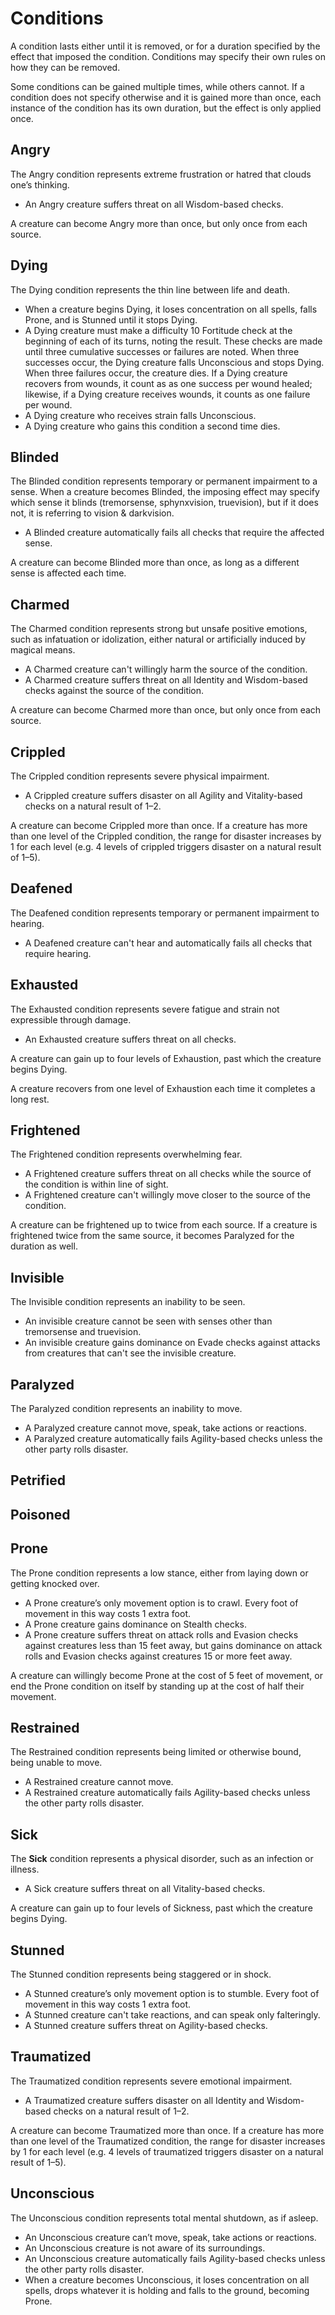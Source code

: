 # Conditions

A condition lasts either until it is removed, or for a duration specified by the effect that imposed the condition. Conditions may specify their own rules on how they can be removed.

Some conditions can be gained multiple times, while others cannot. If a condition does not specify otherwise and it is gained more than once, each instance of the condition has its own duration, but the effect is only applied once.

## Angry

The Angry condition represents extreme frustration or hatred that clouds one’s thinking.

* An Angry creature suffers threat on all Wisdom-based checks.

A creature can become Angry more than once, but only once from each source.

## Dying

The Dying condition represents the thin line between life and death.

* When a creature begins Dying, it loses concentration on all spells, falls Prone, and is Stunned until it stops Dying.
* A Dying creature must make a difficulty 10 Fortitude check at the beginning of each of its turns, noting the result. These checks are made until three cumulative successes or failures are noted. When three successes occur, the Dying creature falls Unconscious and stops Dying. When three failures occur, the creature dies. If a Dying creature recovers from wounds, it count as as one success per wound healed; likewise, if a Dying creature receives wounds, it counts as one failure per wound.
* A Dying creature who receives strain falls Unconscious.
* A Dying creature who gains this condition a second time dies.

## Blinded

The Blinded condition represents temporary or permanent impairment to a sense. When a creature becomes Blinded, the imposing effect may specify which sense it blinds \(tremorsense, sphynxvision, truevision\), but if it does not, it is referring to vision & darkvision.

* A Blinded creature automatically fails all checks that require the affected sense.

A creature can become Blinded more than once, as long as a different sense is affected each time.

## Charmed

The Charmed condition represents strong but unsafe positive emotions, such as infatuation or idolization, either natural or artificially induced by magical means.

* A Charmed creature can't willingly harm the source of the condition.
* A Charmed creature suffers threat on all Identity and Wisdom-based checks against the source of the condition.

A creature can become Charmed more than once, but only once from each source.

## Crippled

The Crippled condition represents severe physical impairment.

* A Crippled creature suffers disaster on all Agility and Vitality-based checks on a natural result of 1–2.

A creature can become Crippled more than once. If a creature has more than one level of the Crippled condition, the range for disaster increases by 1 for each level \(e.g. 4 levels of crippled triggers disaster on a natural result of 1–5\).

## Deafened

The Deafened condition represents temporary or permanent impairment to hearing.

* A Deafened creature can't hear and automatically fails all checks that require hearing.

## Exhausted

The Exhausted condition represents severe fatigue and strain not expressible through damage.

* An Exhausted creature suffers threat on all checks.

A creature can gain up to four levels of Exhaustion, past which the creature begins Dying.

A creature recovers from one level of Exhaustion each time it completes a long rest.

## Frightened

The Frightened condition represents overwhelming fear.

*  A Frightened creature suffers threat on all checks while the source of the condition is within line of sight.
* A Frightened creature can't willingly move closer to the source of the condition.

A creature can be frightened up to twice from each source. If a creature is frightened twice from the same source, it becomes Paralyzed for the duration as well.

## Invisible

The Invisible condition represents an inability to be seen.

* An invisible creature cannot be seen with senses other than tremorsense and truevision.
* An invisible creature gains dominance on Evade checks against attacks from creatures that can't see the invisible creature.

## Paralyzed

The Paralyzed condition represents an inability to move.

* A Paralyzed creature cannot move, speak, take actions or reactions.
* A Paralyzed creature automatically fails Agility-based checks unless the other party rolls disaster.

## Petrified

## Poisoned

## Prone

The Prone condition represents a low stance, either from laying down or getting knocked over.

* A Prone creature’s only movement option is to crawl. Every foot of movement in this way costs 1 extra foot.
* A Prone creature gains dominance on Stealth checks.
* A Prone creature suffers threat on attack rolls and Evasion checks against creatures less than 15 feet away, but gains dominance on attack rolls and Evasion checks against creatures 15 or more feet away.

A creature can willingly become Prone at the cost of 5 feet of movement, or end the Prone condition on itself by standing up at the cost of half their movement.

## Restrained

The Restrained condition represents being limited or otherwise bound, being unable to move.

* A Restrained creature cannot move.
* A Restrained creature automatically fails Agility-based checks unless the other party rolls disaster.

## Sick

The **Sick** condition represents a physical disorder, such as an infection or illness.

* A Sick creature suffers threat on all Vitality-based checks.

A creature can gain up to four levels of Sickness, past which the creature begins Dying.

## Stunned

The Stunned condition represents being staggered or in shock.

* A Stunned creature’s only movement option is to stumble. Every foot of movement in this way costs 1 extra foot.
* A Stunned creature can't take reactions, and can speak only falteringly.
* A Stunned creature suffers threat on Agility-based checks.

## Traumatized

The Traumatized condition represents severe emotional impairment.

* A Traumatized creature suffers disaster on all Identity and Wisdom-based checks on a natural result of 1–2.

A creature can become Traumatized more than once. If a creature has more than one level of the Traumatized condition, the range for disaster increases by 1 for each level \(e.g. 4 levels of traumatized triggers disaster on a natural result of 1–5\).

## Unconscious

The Unconscious condition represents total mental shutdown, as if asleep.

* An Unconscious creature can’t move, speak, take actions or reactions.
* An Unconscious creature is not aware of its surroundings.
* An Unconscious creature automatically fails Agility-based checks unless the other party rolls disaster.
* When a creature becomes Unconscious, it loses concentration on all spells, drops whatever it is holding and falls to the ground, becoming Prone.

